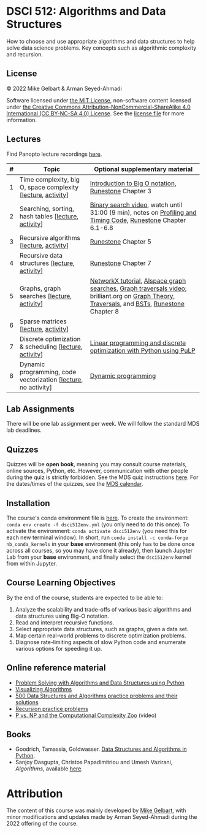 # DSCI 512: Algorithms and Data Structures

How to choose and use appropriate algorithms and data structures to help solve data science problems. Key concepts such as algorithmic complexity and recursion.

## License

© 2022 Mike Gelbart & Arman Seyed-Ahmadi

Software licensed under [the MIT License](https://spdx.org/licenses/MIT.html), non-software content licensed under [the Creative Commons Attribution-NonCommercial-ShareAlike 4.0 International (CC BY-NC-SA 4.0) License](https://creativecommons.org/licenses/by-nc-sa/4.0/). See the [license file](LICENSE.md) for more information.

## Lectures

Find Panopto lecture recordings [here](https://ubc.ca.panopto.com/Panopto/Pages/Sessions/List.aspx?folderID=40ecc7b1-100e-4984-815c-af0101037194).

| # | Topic | Optional supplementary material |
|---|-------|---------------------------------|
| 1 | Time complexity, big O, space complexity [[lecture](lectures/01_complexity-big-O.ipynb), [activity](activities/a01_complexity-big-O.ipynb)] | [Introduction to Big O notation](https://www.youtube.com/watch?v=D6xkbGLQesk), [Runestone](https://runestone.academy/runestone/books/published/pythonds/index.html) Chapter 3 |
| 2 | Searching, sorting, hash tables [[lecture](lectures/02_searching-sorting-hash.ipynb), [activity](activities/a02_searching-sorting-hash.ipynb)] | [Binary search video](https://youtu.be/y62zj9ozPOM?t=1314), watch until 31:00 (9 min), notes on [Profiling and Timing Code](https://jakevdp.github.io/PythonDataScienceHandbook/01.07-timing-and-profiling.html), [Runestone](https://runestone.academy/runestone/books/published/pythonds/index.html) Chapter 6.1-6.8 |
| 3 | Recursive algorithms [[lecture](lectures/03_recursive-algorithms.ipynb), [activity](activities/a03_recursive-algorithms.ipynb)] | [Runestone](https://runestone.academy/runestone/books/published/pythonds/index.html) Chapter 5 |
| 4 | Recursive data structures [[lecture](lectures/04_recursive-data-structures.ipynb), [activity](activities/a04_recursive-data-structures.ipynb)] | [Runestone](https://runestone.academy/runestone/books/published/pythonds/index.html) Chapter 7 |
| 5 | Graphs, graph searches [[lecture](lectures/05_graphs.ipynb), [activity](activities/a05_graphs.ipynb)] | [NetworkX tutorial](https://networkx.github.io/documentation/stable/tutorial.html), [AIspace graph searches](http://aispace.org/search/index.shtml), [Graph traversals video](https://www.youtube.com/watch?v=bIA8HEEUxZI); brilliant.org on [Graph Theory](https://brilliant.org/wiki/graph-theory/), [Traversals](https://brilliant.org/wiki/traversals/), and [BSTs](https://brilliant.org/wiki/binary-search-trees/), [Runestone](https://runestone.academy/runestone/books/published/pythonds/index.html) Chapter 8 |
| 6 | Sparse matrices [[lecture](lectures/06_sparse-matrices.ipynb), [activity](activities/a06_sparse-matrices.ipynb)] |  |
| 7 | Discrete optimization & scheduling [[lecture](lectures/07_discrete-optimization.ipynb), [activity](activities/a07_discrete-optimization.ipynb)] | [Linear programming and discrete optimization with Python using PuLP](https://towardsdatascience.com/linear-programming-and-discrete-optimization-with-python-using-pulp-449f3c5f6e99)  |
| 8 | Dynamic programming, code vectorization [[lecture](lectures/08_dynamic-programming-vectorization.ipynb), no activity] | [Dynamic programming](http://web.mit.edu/15.053/www/AMP-Chapter-11.pdf) |

## Lab Assignments

There will be one lab assignment per week. We will follow the standard MDS lab deadlines.

## Quizzes

Quizzes will be **open book**, meaning you may consult course materials, online sources, Python, etc. However, communication with other people during the quiz is strictly forbidden. See the MDS quiz instructions [here](https://ubc-mds.github.io/resources_pages/quiz/). For the dates/times of the quizzes, see the [MDS calendar](https://ubc-mds.github.io/calendar/).

## Installation

The course's conda environment file is [here](https://github.ubc.ca/MDS-2022-23/DSCI_512_alg-data-struct_students/blob/master/dsci512env.yml). To create the environment: `conda env create -f dsci512env.yml` (you only need to do this once). To activate the environment: `conda activate dsci512env` (you need this for each new terminal window). In short, run `conda install -c conda-forge nb_conda_kernels` in your **base** environment (this only has to be done once across all courses, so you may have done it already), then launch Jupyter Lab from your **base** environment, and finally select the `dsci512env` kernel from within Jupyter.

## Course Learning Objectives

By the end of the course, students are expected to be able to:

1. Analyze the scalability and trade-offs of various basic algorithms and data structures using Big-O notation.
2. Read and interpret recursive functions.
3. Select appropriate data structures, such as graphs, given a data set. 
4. Map certain real-world problems to discrete optimization problems.
5. Diagnose rate-limiting aspects of slow Python code and enumerate various options for speeding it up.

## Online reference material

- [Problem Solving with Algorithms and Data Structures using Python](https://runestone.academy/runestone/books/published/pythonds/index.html)
- [Visualizing Algorithms](https://bost.ocks.org/mike/algorithms/)
- [500 Data Structures and Algorithms practice problems and their solutions](https://techiedelight.quora.com/500-Data-Structures-and-Algorithms-interview-questions-and-their-solutions)
- [Recursion practice problems](https://www.w3resource.com/python-exercises/data-structures-and-algorithms/python-recursion.php)
- [P vs. NP and the Computational Complexity Zoo](https://www.youtube.com/watch?v=YX40hbAHx3s) (video)

## Books

- Goodrich, Tamassia, Goldwasser. [Data Structures and Algorithms in Python](https://www.amazon.ca/Structures-Algorithms-Python-Michael-Goodrich/dp/1118290275/).
- Sanjoy Dasgupta, Christos  Papadimitriou and Umesh Vazirani, *Algorithms*, available [here](https://book.huihoo.com/pdf/algorithms/).

# Attribution

The content of this course was mainly developed by [Mike Gelbart](https://www.mikegelbart.com/), with minor modifications and updates made by Arman Seyed-Ahmadi during the 2022 offering of the course.
